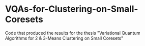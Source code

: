 # VQAs-for-Clustering-on-Small-Coresets
Code that produced the results for the thesis "Variational Quantum Algorithms for 2 &amp; 3-Means Clustering on Small Coresets"
